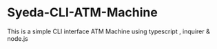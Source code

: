 # Syeda-CLI-ATM-Machine
 This is a simple CLI interface ATM Machine using typescript , inquirer & node.js
